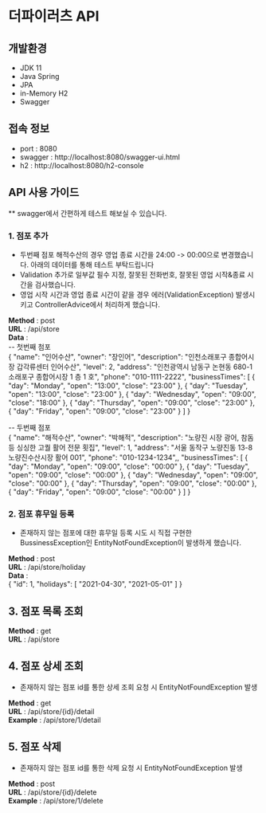 # 더파이러츠 API

## 개발환경
- JDK 11
- Java Spring  
- JPA
- in-Memory H2
- Swagger

## 접속 정보
- port : 8080
- swagger : http://localhost:8080/swagger-ui.html
- h2 : http://localhost:8080/h2-console

## API 사용 가이드
** swagger에서 간편하게 테스트 해보실 수 있습니다.
### 1. 점포 추가 
- 두번째 점포 해적수산의 경우 영업 종료 시간을 24:00 -> 00:00으로 변경했습니다. 아래의 데이터를 통해 테스트 부탁드립니다
- Validation 추가로 일부값 필수 지정, 잘못된 전화번호, 잘못된 영업 시작&종료 시간을 검사했습니다.
- 영업 시작 시간과 영업 종료 시간이 같을 경우 에러(ValidationException) 발생시키고 ControllerAdvice에서 처리하게 했습니다.  

__Method__ : post   
__URL__ : /api/store   
__Data__ :   
-- 첫번째 첨포     
{
       "name": "인어수산",
       "owner": "장인어",
       "description": "인천소래포구 종합어시장 갑각류센터 인어수산",
       "level": 2,
       "address": "인천광역시 남동구 논현동 680-1 소래포구 종합어시장 1 층 1 호", "phone": "010-1111-2222",
       "businessTimes": [
       {
       "day": "Monday",
       "open": "13:00",
       "close": "23:00"
       },
       {
       "day": "Tuesday",
       "open": "13:00",
       "close": "23:00"
       },
       {
       "day": "Wednesday",
       "open": "09:00",
       "close": "18:00"
       },
       {
       "day": "Thursday",
       "open": "09:00",
       "close": "23:00"
       },
       {
       "day": "Friday",
       "open": "09:00",
       "close": "23:00"
       }
       ]
   }
     
-- 두번째 점포   
{
    "name": "해적수산",
    "owner": "박해적",
    "description": "노량진 시장 광어, 참돔 등 싱싱한 고퀄 활어 전문 횟집", "level": 1,
    "address": "서울 동작구 노량진동 13-8 노량진수산시장 활어 001",
    "phone": "010-1234-1234",,
    "businessTimes": [
    {
    "day": "Monday",
    "open": "09:00",
    "close": "00:00"
    },
    {
    "day": "Tuesday",
    "open": "09:00",
    "close": "00:00"
    },
    {
    "day": "Wednesday",
    "open": "09:00",
    "close": "00:00"
    },
    {
    "day": "Thursday",
    "open": "09:00",
    "close": "00:00"
    },
    {
    "day": "Friday",
    "open": "09:00",
    "close": "00:00"
    }
    ]
}

### 2. 점포 휴무일 등록
- 존재하지 않는 점포에 대한 휴무일 등록 시도 시 직접 구현한 BussinessException인 EntityNotFoundException이 발생하게 했습니다.

__Method__ : post   
__URL__ : /api/store/holiday   
__Data__ :  
{
    "id": 1,
    "holidays": [
    "2021-04-30", "2021-05-01"
    ]
}

## 3. 점포 목록 조회
__Method__ : get   
__URL__ : /api/store   

## 4. 점포 상세 조회
- 존재하지 않는 점포 id를 통한 상세 조회 요청 시 EntityNotFoundException 발생  

__Method__ : get   
__URL__ : /api/store/{id}/detail  
__Example__ : /api/store/1/detail

## 5. 점포 삭제
- 존재하지 않는 점포 id를 통한 삭제 요청 시 EntityNotFoundException 발생

__Method__ : post   
__URL__ : /api/store/{id}/delete  
__Example__ : /api/store/1/delete
